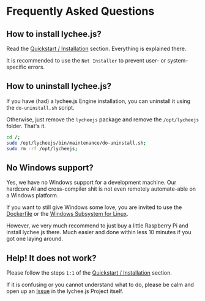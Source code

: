
# Frequently Asked Questions


## How to install lychee.js?

Read the [Quickstart / Installation](./quickstart/Installation.md) section.
Everything is explained there.

It is recommended to use the `Net Installer` to
prevent user- or system-specific errors.


## How to uninstall lychee.js?

If you have (had) a lychee.js Engine installation,
you can uninstall it using the `do-uninstall.sh`
script.

Otherwise, just remove the `lycheejs` package and
remove the `/opt/lycheejs` folder. That's it.

```bash
cd /;
sudo /opt/lycheejs/bin/maintenance/do-uninstall.sh;
sudo rm -rf /opt/lycheejs;
```


## No Windows support?

Yes, we have no Windows support for a development
machine. Our hardcore AI and cross-compiler shit
is not even remotely automate-able on a Windows
platform.

If you want to still give Windows some love,
you are invited to use the [Dockerfile](https://github.com/Artificial-Engineering/lycheejs-bundle/blob/master/bin/package/docker/Dockerfile)
or the [Windows Subsystem for Linux](https://msdn.microsoft.com/de-de/commandline/wsl/install_guide).

However, we very much recommend to just buy a little
Raspberry Pi and install lychee.js there. Much easier
and done within less 10 minutes if you got one laying
around.


## Help! It does not work?

Please follow the steps `1:1` of the [Quickstart / Installation](./quickstart/Installation.md) section.

If it is confusing or you cannot understand what to do,
please be calm and open up an [Issue](https://github.com/Artificial-Engineering/lycheejs)
in the lychee.js Project itself.

